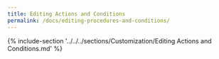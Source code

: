 ```yaml
---
title: Editing Actions and Conditions
permalink: /docs/editing-procedures-and-conditions/
---
```


{% include-section '../../../sections/Customization/Editing Actions and Conditions.md' %}